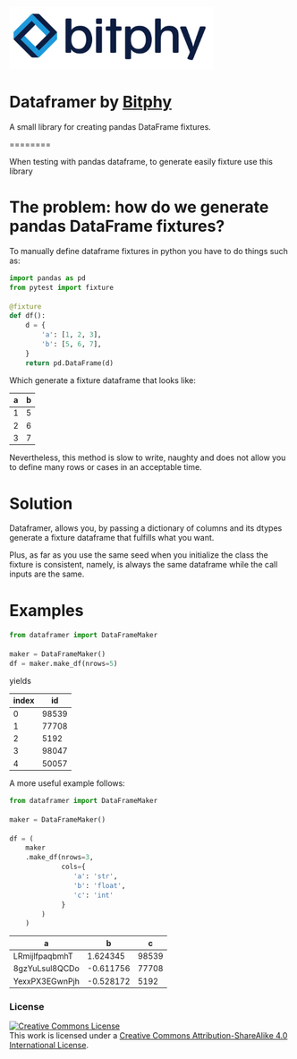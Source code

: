 <img src="images/logo_small.jpg" height=110>

# Dataframer by [Bitphy](https://bitphy.com)

A small library for creating pandas DataFrame fixtures.

========

When testing with pandas dataframe, to generate easily fixture use this library

# The problem: how do we generate pandas DataFrame fixtures?

To manually define dataframe fixtures in python you have to do things such as:

```python 
import pandas as pd
from pytest import fixture

@fixture
def df():
    d = {
        'a': [1, 2, 3],
        'b': [5, 6, 7],
    }
    return pd.DataFrame(d)
``` 

Which generate a fixture dataframe that looks like:

a | b
--|--
1 | 5
2 | 6
3 | 7

Nevertheless, this method is slow to write, naughty and does not 
allow you to define many rows or cases in an acceptable time.


# Solution

Dataframer, allows you, by passing a dictionary of columns and its dtypes
generate a fixture dataframe that fulfills what you want.

Plus, as far as you use the same seed when you initialize the class the 
fixture is consistent, namely, is always the same dataframe while the call
inputs are the same.


# Examples

```python
from dataframer import DataFrameMaker

maker = DataFrameMaker()
df = maker.make_df(nrows=5)
```

yields

index |id
------|-------
0     | 98539
1     | 77708
2     | 5192
3     | 98047
4     | 50057


A more useful example follows:

```python
from dataframer import DataFrameMaker

maker = DataFrameMaker()

df = (
    maker
    .make_df(nrows=3, 
             cols={
                'a': 'str', 
                'b': 'float', 
                'c': 'int'
             }
        )
    )
```

a | b | c
--------------|--------------|--------------
LRmijlfpaqbmhT |  1.624345 |  98539
8gzYuLsul8QCDo | -0.611756 |  77708
YexxPX3EGwnPjh | -0.528172 |   5192


### License

<a rel="license" href="http://creativecommons.org/licenses/by-sa/4.0/"><img alt="Creative Commons License" style="border-width:0" src="https://i.creativecommons.org/l/by-sa/4.0/88x31.png" /></a><br />This work is licensed under a <a rel="license" href="http://creativecommons.org/licenses/by-sa/4.0/">Creative Commons Attribution-ShareAlike 4.0 International License</a>.

